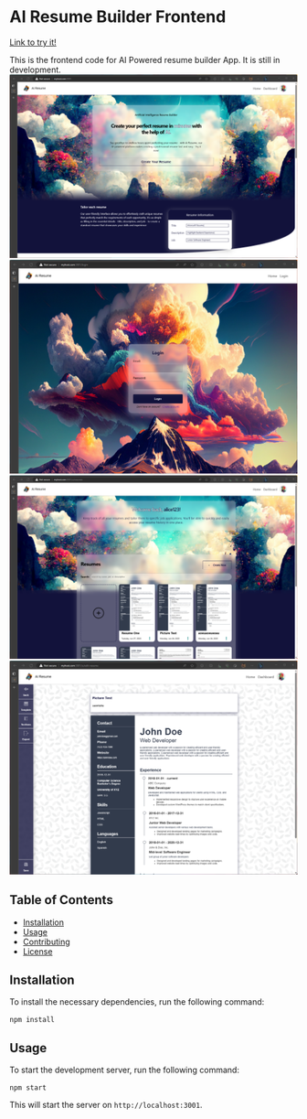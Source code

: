 # AI Resume Builder Frontend

[Link to try it!](http://ec2-3-135-220-37.us-east-2.compute.amazonaws.com:3000/)

This is the frontend code for AI Powered resume builder App. It is still in development.
![landing page](https://github.com/santy81855/ResumeBuilder_Frontend/blob/main/github_images/home.png?raw=true)
![login page](https://github.com/santy81855/ResumeBuilder_Frontend/blob/main/github_images/login.png?raw=true)
![resume page](https://github.com/santy81855/ResumeBuilder_Frontend/blob/main/github_images/dashboard.png?raw=true)
![edit page](https://github.com/santy81855/ResumeBuilder_Frontend/blob/main/github_images/resume.png?raw=true)

## Table of Contents

- [Installation](#installation)
- [Usage](#usage)
- [Contributing](#contributing)
- [License](#license)

## Installation

To install the necessary dependencies, run the following command:
```
npm install
```
## Usage
To start the development server, run the following command:
```
npm start
```

This will start the server on `http://localhost:3001`.
